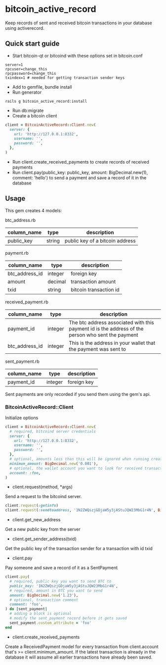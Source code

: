 # bitcoin_active_record
Keep records of sent and received bitcoin transactions in your database using activerecord.  

## Quick start guide
* Start bitcoin-qt or bitcoind with these options set in bitcoin.conf
```
server=1
rpcuser=change_this
rpcpassword=change_this
txindex=1 # needed for getting transaction sender keys
```
* Add to gemfile, bundle install
* Run generator
```
rails g bitcoin_active_record:install
```
* Run db:migrate
* Create a bitcoin client
```ruby
client = BitcoinActiveRecord::Client.new(
  server: {
    url: 'http://127.0.0.1:8332',
    username: '',
    password: '',
  },
)
```
* Run client.create_received_payments to create records of received payments
* Run client.pay(public_key: public_key, amount: BigDecimal.new(1), comment: 'hello') to send a payment and save a record of it in the database

## Usage

This gem creates 4 models:

btc_address.rb

column_name | type | description
--- | --- | ---
public_key | string | public key of a bitcoin address

payment.rb

column_name | type | description
--- | --- | ---
btc_address_id | integer | foreign key
amount | decimal | transaction amount
txid | string | bitcoin transaction id

received_payment.rb  

column_name | type | description
--- | --- | ---
payment_id | integer | The btc address associated with this payment id is the address of the person who sent the payment
btc_address_id | integer | This is the address in your wallet that the payment was sent to

sent_payment.rb  

column_name | type | description
--- | --- | ---
payment_id | integer | foreign key

Sent payments are only recorded if you send them using the gem's api.

### BitcoinActiveRecord::Client

Initialize options

```ruby
client = BitcoinActiveRecord::Client.new(
  # required, bitcoind server credentials
  server: {
    url: 'http://127.0.0.1:8332',
    username: '',
    password: '',
  },
  # optional, amounts less than this will be ignored when running create_received_payments
  minimum_amount: BigDecimal.new('0.001'),
  # optional, the wallet account you want to look for received transactions in
  account: :foo,
)
```

* client.request(method, *args)

Send a request to the bitcoind server.  

```ruby
client.request(:getinfo)
client.request(:sendtoaddress, '1N2ZWQszjGDjaW5y3jAStuJQW23MbG1r4N', BigDecimal.new(1))
```

* client.get_new_address

Get a new public key from the server

* client.get_sender_address(txid)

Get the public key of the transaction sender for a transaction with id txid

* client.pay

Pay someone and save a record of it as a SentPayment

```ruby
client.pay(
  # required, public key you want to send BTC to
  public_key: '1N2ZWQszjGDjaW5y3jAStuJQW23MbG1r4N',
  # required, amount in BTC you want to send
  amount: BigDecimal.new('1.23'),
  # optional, transaction comment
  comment: 'foo',
) do |sent_payment|
  # adding a block is optional
  # modify the sent_payment record before it gets saved
  sent_payment.custom_attribute = 'foo'
end
```

* client.create_received_payments

Create a ReceivedPayment model for every transaction from client.account that's >= client.minimum_amount. If the latest transaction is already in the database it will assume all earlier transactions have already been saved.
